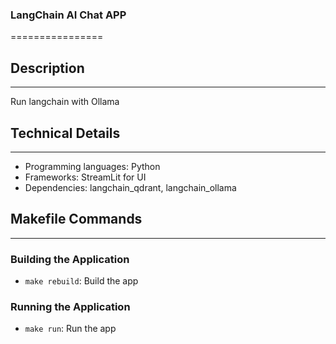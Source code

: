 ### LangChain AI Chat APP
================

## Description
---------------

Run langchain with Ollama

## Technical Details
-------------------

* Programming languages: Python
* Frameworks: StreamLit for UI
* Dependencies: langchain_qdrant, langchain_ollama

## Makefile Commands
--------------------

### Building the Application

* `make rebuild`: Build the app

### Running the Application

* `make run`: Run the app